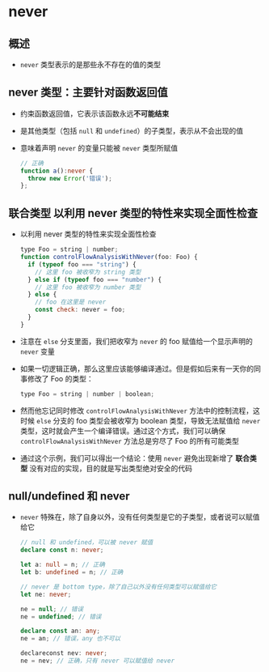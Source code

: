# never

## 概述

  - `never` 类型表示的是那些永不存在的值的类型

## never 类型：主要针对函数返回值

  - 约束函数返回值，它表示该函数永远**不可能结束**

  - 是其他类型（包括 `null` 和 `undefined`）的子类型，表示从不会出现的值

  - 意味着声明 `never` 的变量只能被 `never` 类型所赋值

    ```ts
    // 正确
    function a():never {
      throw new Error('错误');
    };
    ```

## 联合类型 以利⽤ never 类型的特性来实现全⾯性检查

  - 以利⽤ never 类型的特性来实现全⾯性检查

    ```js
    type Foo = string | number;
    function controlFlowAnalysisWithNever(foo: Foo) {
      if (typeof foo === "string") {
        // 这⾥ foo 被收窄为 string 类型
      } else if (typeof foo === "number") {
        // 这⾥ foo 被收窄为 number 类型
      } else {
        // foo 在这⾥是 never
        const check: never = foo;
      }
    }
    ```

  - 注意在 `else` 分⽀⾥⾯，我们把收窄为 `never` 的 foo 赋值给⼀个显示声明的 `never` 变量

  - 如果⼀切逻辑正确，那么这⾥应该能够编译通过。但是假如后来有⼀天你的同事修改了 Foo 的类型：

    ```js
    type Foo = string | number | boolean;
    ```

  - 然⽽他忘记同时修改 `controlFlowAnalysisWithNever` ⽅法中的控制流程，这时候 `else` 分⽀的 foo 类型会被收窄为 boolean 类型，导致⽆法赋值给 `never` 类型，这时就会产⽣⼀个编译错误。通过这个⽅式，我们可以确保 `controlFlowAnalysisWithNever` ⽅法总是穷尽了 Foo 的所有可能类型

  - 通过这个示例，我们可以得出⼀个结论：使⽤ `never` 避免出现新增了 **联合类型** 没有对应的实现，⽬的就是写出类型绝对安全的代码

## null/undefined 和 never

  - `never` 特殊在，除了自身以外，没有任何类型是它的子类型，或者说可以赋值给它

    ```ts
    // null 和 undefined，可以被 never 赋值
    declare const n: never;

    let a: null = n; // 正确
    let b: undefined = n; // 正确

    // never 是 bottom type，除了自己以外没有任何类型可以赋值给它
    let ne: never;

    ne = null; // 错误
    ne = undefined; // 错误

    declare const an: any;
    ne = an; // 错误，any 也不可以

    declareconst nev: never;
    ne = nev; // 正确，只有 never 可以赋值给 never
    ```
